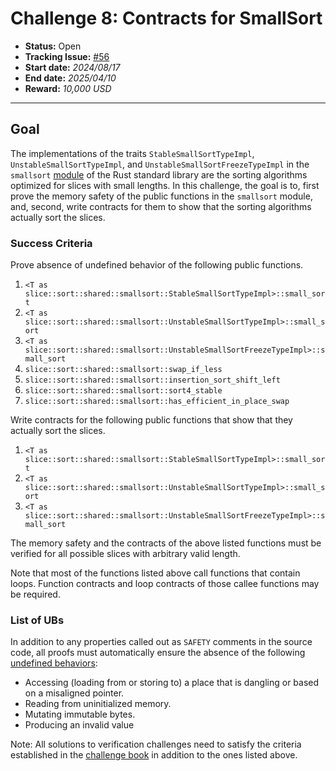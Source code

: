 # Challenge 8: Contracts for SmallSort

- **Status:** Open
- **Tracking Issue:** [#56](https://github.com/model-checking/verify-rust-std/issues/56)
- **Start date:** *2024/08/17*
- **End date:** *2025/04/10*
- **Reward:** *10,000 USD*

-------------------


## Goal

The implementations of the traits `StableSmallSortTypeImpl`, `UnstableSmallSortTypeImpl`, and `UnstableSmallSortFreezeTypeImpl` in the `smallsort` [module](https://github.com/rust-lang/rust/blob/master/library/core/src/slice/sort/shared/smallsort.rs) of the Rust standard library are the sorting
algorithms optimized for slices with small lengths.
In this challenge, the goal is to, first prove the memory safety of the public functions in the `smallsort` module, and, second, write contracts for them to
show that the sorting algorithms actually sort the slices.

### Success Criteria

Prove absence of undefined behavior of the following public functions.

1. `<T as slice::sort::shared::smallsort::StableSmallSortTypeImpl>::small_sort`
2. `<T as slice::sort::shared::smallsort::UnstableSmallSortTypeImpl>::small_sort`
3. `<T as slice::sort::shared::smallsort::UnstableSmallSortFreezeTypeImpl>::small_sort`
4. `slice::sort::shared::smallsort::swap_if_less`
5. `slice::sort::shared::smallsort::insertion_sort_shift_left`
6. `slice::sort::shared::smallsort::sort4_stable`
7. `slice::sort::shared::smallsort::has_efficient_in_place_swap`

Write contracts for the following public functions that show that they actually sort the slices.

1. `<T as slice::sort::shared::smallsort::StableSmallSortTypeImpl>::small_sort`
2. `<T as slice::sort::shared::smallsort::UnstableSmallSortTypeImpl>::small_sort`
3. `<T as slice::sort::shared::smallsort::UnstableSmallSortFreezeTypeImpl>::small_sort`

The memory safety and the contracts of the above listed functions must be verified
for all possible slices with arbitrary valid length.

Note that most of the functions listed above call functions that contain loops.
Function contracts and loop contracts of those callee functions may be required.

### List of UBs

In addition to any properties called out as `SAFETY` comments in the source
code,
all proofs must automatically ensure the absence of the following [undefined behaviors](https://github.com/rust-lang/reference/blob/142b2ed77d33f37a9973772bd95e6144ed9dce43/src/behavior-considered-undefined.md):

* Accessing (loading from or storing to) a place that is dangling or based on a misaligned pointer.
* Reading from uninitialized memory.
* Mutating immutable bytes.
* Producing an invalid value

Note: All solutions to verification challenges need to satisfy the criteria established in the [challenge book](../general-rules.md)
in addition to the ones listed above.
